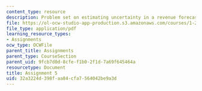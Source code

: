 ```yaml
---
content_type: resource
description: Problem set on estimating uncertainty in a revenue forecast.
file: https://ol-ocw-studio-app-production.s3.amazonaws.com/courses/1-201j-transportation-systems-analysis-demand-and-economics-fall-2008/32a3224d398faa84cfa7564042be9a3d_MIT1_201JF08_hw_5.pdf
file_type: application/pdf
learning_resource_types:
- Assignments
ocw_type: OCWFile
parent_title: Assignments
parent_type: CourseSection
parent_uid: 9fcb7d0d-8cfe-f1b0-2f1d-7a69f645464a
resourcetype: Document
title: Assignment 5
uid: 32a3224d-398f-aa84-cfa7-564042be9a3d
---
```


